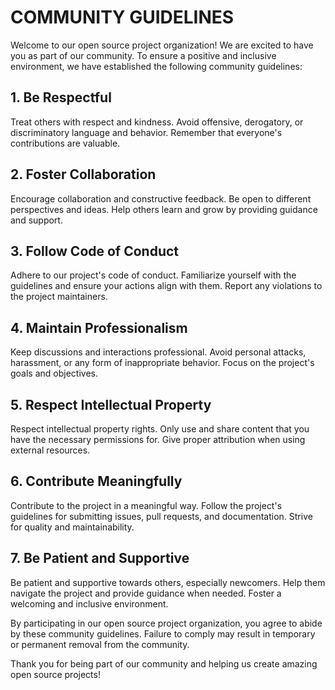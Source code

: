 # COMMUNITY GUIDELINES

Welcome to our open source project organization! We are excited to have you as part of our community. To ensure a positive and inclusive environment, we have established the following community guidelines:

## 1. Be Respectful

Treat others with respect and kindness. Avoid offensive, derogatory, or discriminatory language and behavior. Remember that everyone's contributions are valuable.

## 2. Foster Collaboration

Encourage collaboration and constructive feedback. Be open to different perspectives and ideas. Help others learn and grow by providing guidance and support.

## 3. Follow Code of Conduct

Adhere to our project's code of conduct. Familiarize yourself with the guidelines and ensure your actions align with them. Report any violations to the project maintainers.

## 4. Maintain Professionalism

Keep discussions and interactions professional. Avoid personal attacks, harassment, or any form of inappropriate behavior. Focus on the project's goals and objectives.

## 5. Respect Intellectual Property

Respect intellectual property rights. Only use and share content that you have the necessary permissions for. Give proper attribution when using external resources.

## 6. Contribute Meaningfully

Contribute to the project in a meaningful way. Follow the project's guidelines for submitting issues, pull requests, and documentation. Strive for quality and maintainability.

## 7. Be Patient and Supportive

Be patient and supportive towards others, especially newcomers. Help them navigate the project and provide guidance when needed. Foster a welcoming and inclusive environment.

By participating in our open source project organization, you agree to abide by these community guidelines. Failure to comply may result in temporary or permanent removal from the community.

Thank you for being part of our community and helping us create amazing open source projects!
